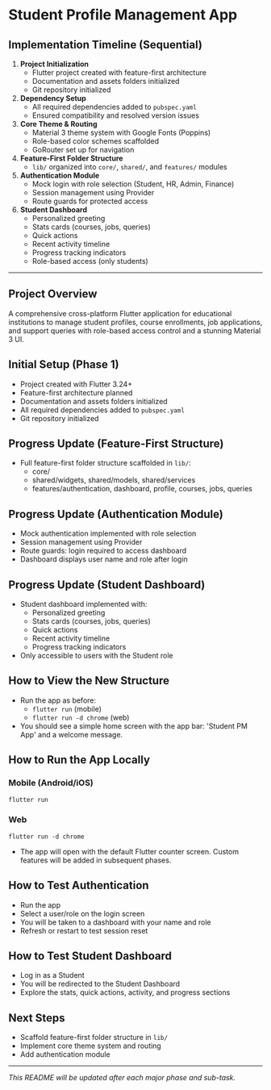 # Student Profile Management App

## Implementation Timeline (Sequential)

1. **Project Initialization**
   - Flutter project created with feature-first architecture
   - Documentation and assets folders initialized
   - Git repository initialized
2. **Dependency Setup**
   - All required dependencies added to `pubspec.yaml`
   - Ensured compatibility and resolved version issues
3. **Core Theme & Routing**
   - Material 3 theme system with Google Fonts (Poppins)
   - Role-based color schemes scaffolded
   - GoRouter set up for navigation
4. **Feature-First Folder Structure**
   - `lib/` organized into `core/`, `shared/`, and `features/` modules
5. **Authentication Module**
   - Mock login with role selection (Student, HR, Admin, Finance)
   - Session management using Provider
   - Route guards for protected access
6. **Student Dashboard**
   - Personalized greeting
   - Stats cards (courses, jobs, queries)
   - Quick actions
   - Recent activity timeline
   - Progress tracking indicators
   - Role-based access (only students)

---

## Project Overview
A comprehensive cross-platform Flutter application for educational institutions to manage student profiles, course enrollments, job applications, and support queries with role-based access control and a stunning Material 3 UI.

## Initial Setup (Phase 1)
- Project created with Flutter 3.24+
- Feature-first architecture planned
- Documentation and assets folders initialized
- All required dependencies added to `pubspec.yaml`
- Git repository initialized

## Progress Update (Feature-First Structure)
- Full feature-first folder structure scaffolded in `lib/`:
  - core/
  - shared/widgets, shared/models, shared/services
  - features/authentication, dashboard, profile, courses, jobs, queries

## Progress Update (Authentication Module)
- Mock authentication implemented with role selection
- Session management using Provider
- Route guards: login required to access dashboard
- Dashboard displays user name and role after login

## Progress Update (Student Dashboard)
- Student dashboard implemented with:
  - Personalized greeting
  - Stats cards (courses, jobs, queries)
  - Quick actions
  - Recent activity timeline
  - Progress tracking indicators
- Only accessible to users with the Student role

## How to View the New Structure
- Run the app as before:
  - `flutter run` (mobile)
  - `flutter run -d chrome` (web)
- You should see a simple home screen with the app bar: 'Student PM App' and a welcome message.

## How to Run the App Locally

### Mobile (Android/iOS)
```
flutter run
```

### Web
```
flutter run -d chrome
```

- The app will open with the default Flutter counter screen. Custom features will be added in subsequent phases.

## How to Test Authentication
- Run the app
- Select a user/role on the login screen
- You will be taken to a dashboard with your name and role
- Refresh or restart to test session reset

## How to Test Student Dashboard
- Log in as a Student
- You will be redirected to the Student Dashboard
- Explore the stats, quick actions, activity, and progress sections

## Next Steps
- Scaffold feature-first folder structure in `lib/`
- Implement core theme system and routing
- Add authentication module

---
_This README will be updated after each major phase and sub-task._
